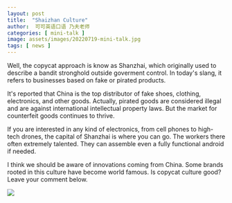 ```yaml
---
layout: post
title:  "Shaizhan Culture"
author:  可可英语口语 乃夫老师
categories: [ mini-talk ]
image: assets/images/20220719-mini-talk.jpg
tags: [ news ]
---
```


Well, the copycat approach is know as Shanzhai, which originally used to describe a bandit stronghold outside goverment control. In today's slang, it refers to businesses based on fake or pirated products.

It's reported that China is the top distributor of fake shoes, clothing, electronics, and other goods. Actually, pirated goods are considered illegal and are against international intellectual property laws. But the market for counterfeit goods continues to thrive.

If you are interested in any kind of electronics, from cell phones to high-tech drones, the capital of Shanzhai is where you can go. The workers there often extremely talented. They can assemble even a fully functional android if needed.

I think we should be aware of innovations coming from China. Some brands rooted in this culture have become world famous. Is copycat culture good? Leave your comment below.

![]({{site.url}}/assets/images/20220719-mini-talk-02.png)